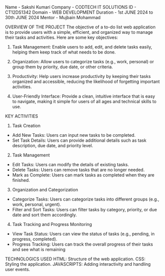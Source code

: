 Name - Sakshi Kumari
Company - CODTECH IT SOLUTIONS
ID - CT12DS1342
Domain - WEB DEVELOPMENT
Duration - 1st JUNE 2024 to 30th JUNE 2024
Mentor - Mujbain Mohammad 

OVERVIEW OF THE PROJECT
The objective of a to-do list web application is to provide users with a simple, efficient, and organized way to manage their tasks and activities. Here are some key objectives:

1. Task Management: Enable users to add, edit, and delete tasks easily, helping them keep track of what needs to be done.

2. Organization: Allow users to categorize tasks (e.g., work, personal) or group them by priority, due date, or other criteria.

3. Productivity: Help users increase productivity by keeping their tasks organized and accessible, reducing the likelihood of forgetting important activities.

4. User-Friendly Interface: Provide a clean, intuitive interface that is easy to navigate, making it simple for users of all ages and technical skills to use.

   

KEY ACTIVITIES
1. Task Creation
- Add New Tasks: Users can input new tasks to be completed.
- Set Task Details: Users can provide additional details such as task description, due date, and priority level.

2. Task Management
- Edit Tasks: Users can modify the details of existing tasks.
- Delete Tasks: Users can remove tasks that are no longer needed.
- Mark as Complete: Users can mark tasks as completed when they are finished.
  
3. Organization and Categorization
- Categorize Tasks: Users can categorize tasks into different groups (e.g., work, personal, urgent).
- Filter and Sort Tasks: Users can filter tasks by category, priority, or due date and sort them accordingly.

4. Task Tracking and Progress Monitoring
- View Task Status: Users can view the status of tasks (e.g., pending, in progress, completed).
- Progress Tracking: Users can track the overall progress of their tasks and see what is remaining


TECHNOLOGICS USED
HTML:  Structure of the web application. 
CSS:  Styling the application.
JAVASCRIPTS:  Adding interactivity and handling user events.

